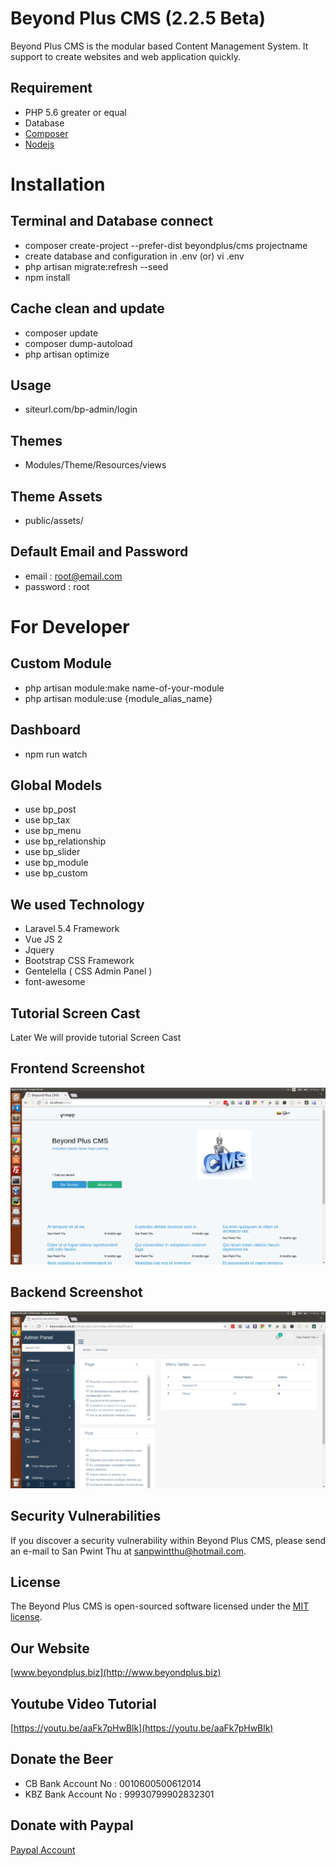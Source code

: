 # Beyond Plus CMS (2.2.5 Beta)

Beyond Plus CMS is the modular based Content Management System. It support to create websites and web application quickly. 

## Requirement

* PHP 5.6 greater or equal
* Database
* [Composer](https://getcomposer.org)
* [Nodejs](https://nodejs.org)

# Installation

## Terminal and Database connect

* composer create-project --prefer-dist beyondplus/cms projectname
* create database and configuration in .env (or) vi .env
* php artisan migrate:refresh --seed
* npm install

## Cache clean and update
* composer update
* composer dump-autoload
* php artisan optimize

## Usage
* siteurl.com/bp-admin/login

## Themes
* Modules/Theme/Resources/views

## Theme Assets
* public/assets/

## Default Email and Password
* email 	: root@email.com
* password	: root

# For Developer
## Custom Module
* php artisan module:make name-of-your-module
* php artisan module:use {module_alias_name} 

## Dashboard
* npm run watch

## Global Models
* use bp_post
* use bp_tax
* use bp_menu
* use bp_relationship
* use bp_slider
* use bp_module
* use bp_custom

## We used Technology
* Laravel 5.4 Framework
* Vue JS 2
* Jquery
* Bootstrap CSS Framework
* Gentelella ( CSS Admin Panel )
* font-awesome

## Tutorial Screen Cast
Later We will provide tutorial Screen Cast

## Frontend Screenshot
![alt text](https://github.com/beyondplus/cms/raw/master/frontend.png "Front Screenshot")

## Backend Screenshot
![alt text](https://github.com/beyondplus/cms/raw/master/backend.png "Backend Screenshot")

## Security Vulnerabilities

If you discover a security vulnerability within Beyond Plus CMS, please send an e-mail to San Pwint Thu at sanpwintthu@hotmail.com.

## License

The Beyond Plus CMS is open-sourced software licensed under the [MIT license](http://opensource.org/licenses/MIT).

## Our Website

[www.beyondplus.biz](http://www.beyondplus.biz)

## Youtube Video Tutorial

[https://youtu.be/aaFk7pHwBlk](https://youtu.be/aaFk7pHwBlk)

## Donate the Beer

* CB Bank Account No  : 0010600500612014
* KBZ Bank Account No : 99930799902832301

## Donate with Paypal

[Paypal Account](http://PayPal.Me/kothu/1)

